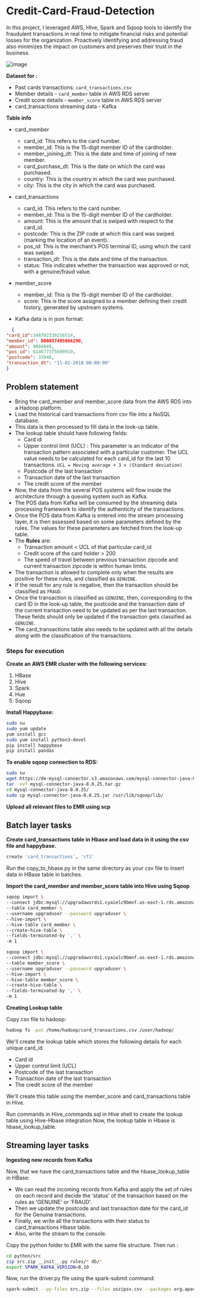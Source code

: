 # Credit-Card-Fraud-Detection

In this project, I leveraged AWS, HIve, Spark and Sqoop tools to identify the fraudulent transactions in real time to mitigate financial risks and potential losses for the organization. Proactively identifying and addressing fraud also minimizes the impact on customers and preserves their trust in the business.

![image](https://github.com/SharadChoudhury/Credit-Card-Fraud-Detection/assets/65325622/e5f8d07e-1e0b-4808-96aa-89651f67f45c)



**Dataset for :**
- Past cards transactions: `card_transactions.csv`
- Member details - `card_member` table in AWS RDS server
- Credit score details - `member_score` table in AWS RDS server
- card_transactions streaming data - Kafka


**Table info**
- card_member 
  -  card_id: This refers to the card number.
  -  member_id: This is the 15-digit member ID of the cardholder.
  -  member_joining_dt: This is the date and time of joining of new member.
  -  card_purchase_dt: This is the date on which the card was purchased.
  -  country: This is the country in which the card was purchased.
  -  city: This is the city in which the card was purchased.

- card_transactions
  - card_id: This refers to the card number.
  - member_id: This is the 15-digit member ID of the cardholder.
  - amount: This is the amount that is swiped with respect to the card_id.
  - postcode: This is the ZIP code at which this card was swiped (marking the location of an event).
  - pos_id: This is the merchant’s POS terminal ID, using which the card was swiped.
  - transaction_dt: This is the date and time of the transaction.
  - status: This indicates whether the transaction was approved or not, with a genuine/fraud value.

- member_score 
  - member_id: This is the 15-digit member ID of the cardholder.
  - score: This is the score assigned to a member defining their credit history, generated by upstream systems.

- Kafka data is in json format:
```json
  {
"card_id":348702330256514,
"member_id": 000037495066290,
"amount": 9084849,
"pos_id": 614677375609919,
"postcode": 33946,
"transaction_dt": "11-02-2018 00:00:00"
}
```


## Problem statement 
- Bring the card_member and member_score data from the AWS RDS into a Hadoop platform. 
- Load the historical card transactions from csv file into a NoSQL database. 
- This data is then processed to fill data in the look-up table. 
- The lookup table should have following fields:
    - Card id 
    - Upper control limit (UCL) : This parameter is an indicator of the transaction pattern associated with a  particular customer. The UCL value needs to be calculated for each card_id for the last 10 transactions. `UCL = Moving average + 3 × (Standard deviation)`
    - Postcode of the last transaction 
    - Transaction date of the last transaction
    - The credit score of the member
- Now, the data from the several POS systems will flow inside the architecture through a queuing system such as Kafka. 
- The POS data from Kafka will be consumed by the streaming data processing framework to identify the authenticity of the transactions. 
- Once the POS data from Kafka is entered into the stream processing layer, it is then assessed based on some parameters defined by the rules. The values for these parameters are fetched from the look-up table. 
- The **Rules** are:
    - Transaction amount < UCL of that particular card_id
    - Credit score of the card holder > 200
    - The speed of travel between previous transaction zipcode and current transaction zipcode is within human limits.
- The transaction is allowed to complete only when the results are positive for these rules, and classified as `GENUINE`. 
- If the result for any rule is negative, then the transaction should be classified as `FRAUD`.
- Once the transaction is classified as `GENUINE`, then, corresponding to the card ID in the look-up table, the postcode and the transaction date of the current transaction need to be updated as per the last transaction. These fields should only be updated if the transaction gets classified as `GENUINE`.
- The card_transactions table also needs to be updated with all the details along with the classification of the transactions.


### Steps for execution
**Create an AWS EMR cluster with the following services:**
1. HBase
2. Hive
3. Spark
4. Hue
5. Sqoop

**Install Happybase:**
```bash
sudo su
sudo yum update
yum install gcc
sudo yum install python3-devel
pip install happybase
pip install pandas
```

**To enable sqoop connection to RDS:**
```bash
sudo su
wget https://de-mysql-connector.s3.amazonaws.com/mysql-connector-java-8.0.25.tar.gz
tar -xvf mysql-connector-java-8.0.25.tar.gz
cd mysql-connector-java-8.0.25/
sudo cp mysql-connector-java-8.0.25.jar /usr/lib/sqoop/lib/
```

**Upload all relevant files to EMR using scp**


## Batch layer tasks

**Create card_transactions table in Hbase and load data in it using the csv file and happybase.**
```bash
create 'card_transactions', 'cf1'
```
Run the copy_to_hbase.py in the same directory as your csv file to insert data in HBase table in batches.


**Import the card_member and member_score table into Hive using Sqoop**
```bash
sqoop import \
--connect jdbc:mysql://upgradawsrds1.cyaielc9bmnf.us-east-1.rds.amazonaws.com/cred_financials_data \
--table card_member \
--username upgraduser --password upgraduser \
--hive-import \
--hive-table card_member \
--create-hive-table \
--fields-terminated-by ',' \
-m 1
```

```bash
sqoop import \
--connect jdbc:mysql://upgradawsrds1.cyaielc9bmnf.us-east-1.rds.amazonaws.com/cred_financials_data \
--table member_score \
--username upgraduser --password upgraduser \
--hive-import \
--hive-table member_score \
--create-hive-table \
--fields-terminated-by ',' \
-m 1
```

**Creating Lookup table**

Copy csv file to hadoop:
```bash
hadoop fs -put /home/hadoop/card_transactions.csv /user/hadoop/
```

We'll create the lookup table which stores the following details for each unique card_id
- Card id 
- Upper control limit (UCL) 
- Postcode of the last transaction 
- Transaction date of the last transaction
- The credit score of the member

We'll create this table using the member_score and card_transactions table in Hive.

Run commands in Hive_commands.sql in Hive shell to create the lookup table using Hive-Hbase integration
Now, the lookup table in Hbase is hbase_lookup_table.


## Streaming layer tasks
**Ingesting new records from Kafka**

Now, that we have the card_transactions table and the hbase_lookup_table in HBase:

- We can read the incoming records from Kafka and apply the set of rules on each record
and decide the ‘status’ of the transaction based on the rules as 'GENUINE' or 'FRAUD'.
- Then we update the postcode and last transaction date for the card_id for the Genuine
transactions.
- Finally, we write all the transactions with their status to card_transactions Hbase table.
- Also, write the stream to the console.

Copy the python folder to EMR with the same file structure. Then run :
```bash
cd python/src
zip src.zip __init__.py rules/* db/*
export SPARK_KAFKA_VERSION=0.10
```

Now, run the driver.py file using the spark-submit command:
```bash
spark-submit --py-files src.zip --files uszipsv.csv --packages org.apache.spark:spark-sql-kafka-0- 10_2.11:2.4.5 driver.py
```

